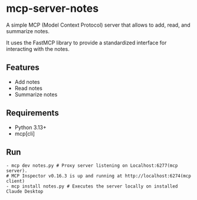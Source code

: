 # mcp-server-notes

A simple MCP (Model Context Protocol) server that allows to add, read, and summarize notes.

It uses the FastMCP library to provide a standardized interface for interacting with the notes.

## Features

- Add notes
- Read notes
- Summarize notes

## Requirements

- Python 3.13+
- mcp[cli]

## Run

```pwsh
- mcp dev notes.py # Proxy server listening on Localhost:6277(mcp server). 
# MCP Inspector v0.16.3 is up and running at http://localhost:6274(mcp client)
- mcp install notes.py # Executes the server locally on installed Claude Desktop
```
